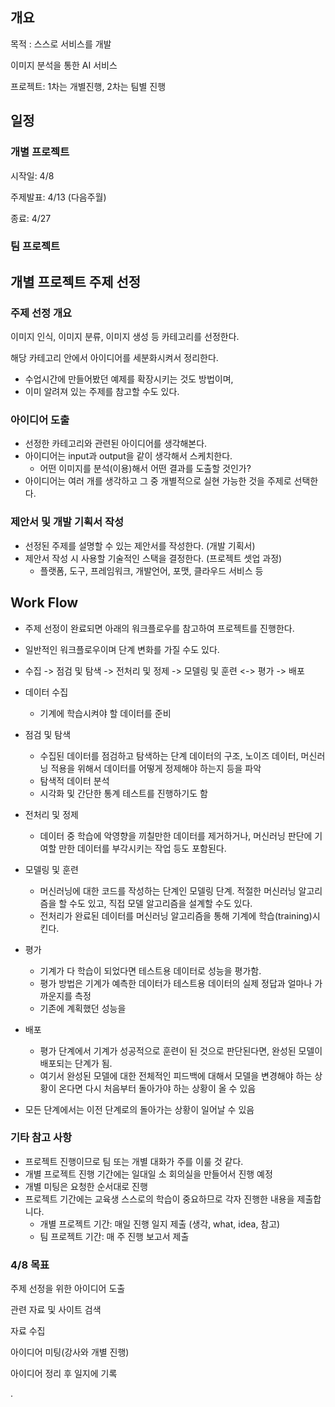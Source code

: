 ## 개요

목적 : 스스로 서비스를 개발

이미지 분석을 통한 AI 서비스

프로젝트: 1차는 개별진행, 2차는 팀별 진행



## 일정

### 개별 프로젝트

시작일: 4/8

주제발표: 4/13 (다음주월)

종료: 4/27

### 팀 프로젝트



## 개별 프로젝트 주제 선정

### 주제 선정 개요

이미지 인식, 이미지 분류, 이미지 생성 등 카테고리를 선정한다.

해당 카테고리 안에서 아이디어를 세분화시켜서 정리한다.

- 수업시간에 만들어봤던 예제를 확장시키는 것도 방법이며,
- 이미 알려져 있는 주제를 참고할 수도 있다.

### 아이디어 도출

- 선정한 카테고리와 관련된 아이디어를 생각해본다.
- 아이디어는 input과 output을 같이 생각해서 스케치한다.
  - 어떤 이미지를 분석(이용)해서 어떤 결과를 도출할 것인가?
- 아이디어는 여러 개를 생각하고 그 중 개별적으로 실현 가능한 것을 주제로 선택한다.

### 제안서 및 개발 기획서 작성

- 선정된 주제를 설명할 수 있는 제안서를 작성한다. (개발 기획서)
- 제안서 작성 시 사용할 기술적인 스택을 결정한다. (프로젝트 셋업 과정)
  - 플랫폼, 도구, 프레임워크, 개발언어, 포맷, 클라우드 서비스 등

## Work Flow

- 주제 선정이 완료되면 아래의 워크플로우를 참고하여 프로젝트를 진행한다.
- 일반적인 워크플로우이며 단계 변화를 가질 수도 있다.
- 수집 -> 점검 및 탐색 -> 전처리 및 정제 -> 모델링 및 훈련 <-> 평가 -> 배포



- 데이터 수집
  - 기계에 학습시켜야 할 데이터를 준비
- 점검 및 탐색
  - 수집된 데이터를 점검하고 탐색하는 단계 데이터의 구조, 노이즈 데이터, 머신러닝 적용을 위해서 데이터를 어떻게 정제해야 하는지 등을 파악
  - 탐색적 데이터 분석
  - 시각화 및 간단한 통계 테스트를 진행하기도 함
- 전처리 및 정제
  - 데이터 중 학습에 악영향을 끼칠만한 데이터를 제거하거나, 머신러닝 판단에 기여할 만한 데이터를 부각시키는 작업 등도 포함된다.
- 모델링 및 훈련
  - 머신러닝에 대한 코드를 작성하는 단계인 모델링 단계. 적절한 머신러닝 알고리즘을 할 수도 있고, 직접 모델 알고리즘을 설계할 수도 있다.
  - 전처리가 완료된 데이터를 머신러닝 알고리즘을 통해 기계에 학습(training)시킨다.
- 평가
  - 기계가 다 학습이 되었다면 테스트용 데이터로 성능을 평가함.
  - 평가 방법은 기계가 예측한 데이터가 테스트용 데이터의 실제 정답과 얼마나 가까운지를 측정
  - 기존에 계획했던 성능을
- 배포
  - 평가 단계에서 기계가 성공적으로 훈련이 된 것으로 판단된다면, 완성된 모델이 배포되는 단계가 됨.
  - 여기서 완성된 모델에 대한 전체적인 피드백에 대해서 모델을 변경해야 하는 상황이 온다면 다시 처음부터 돌아가야 하는 상황이 올 수 있음
- 모든 단계에서는 이전 단계로의 돌아가는 상황이 일어날 수 있음

### 기타 참고 사항

- 프로젝트 진행이므로 팀 또는 개별 대화가 주를 이룰 것 같다.
- 개별 프로젝트 진행 기간에는 일대일 소 회의실을 만들어서 진행 예정
- 개별 미팅은 요청한 순서대로 진행
- 프로젝트 기간에는 교육생 스스로의 학습이 중요하므로 각자 진행한 내용을 제출합니다.
  - 개별 프로젝트 기간: 매일 진행 일지 제출 (생각, what, idea, 참고)
  - 팀 프로젝트 기간: 매 주 진행 보고서 제출

### 4/8 목표

주제 선정을 위한 아이디어 도출

관련 자료 및 사이트 검색

자료 수집

아이디어 미팅(강사와 개별 진행)

아이디어 정리 후 일지에 기록





.